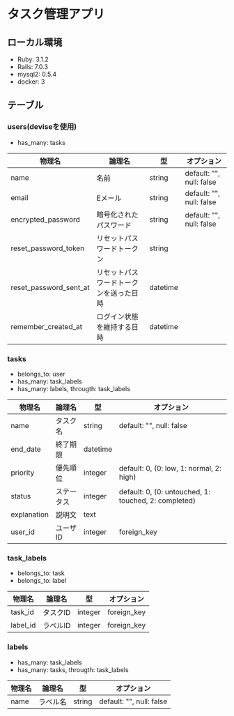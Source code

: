 # タスク管理アプリ
## ローカル環境
- Ruby: 3.1.2
- Rails: 7.0.3
- mysql2: 0.5.4
- docker: 3

## テーブル
### users(deviseを使用)
- has_many: tasks

|  物理名  |  論理名  |  型  |  オプション  |
| ---- | ---- | ---- | ---- |
|  name  |  名前  |  string  |  default: "", null: false  |
|  email  |  Eメール  |  string  |  default: "", null: false  |
|  encrypted_password  |  暗号化されたパスワード  |  string  |  default: "", null: false  |
|  reset_password_token  |  リセットパスワードトークン  |  string  |      |
|  reset_password_sent_at  |  リセットパスワードトークンを送った日時  |  datetime  |      |
|  remember_created_at  |  ログイン状態を維持する日時  |  datetime  |      |


### tasks
- belongs_to: user
- has_many: task_labels
- has_many: labels, througth: task_labels

|  物理名  |  論理名  |  型  |  オプション  |
| ---- | ---- | ---- | ---- |
|  name  |  タスク名  |  string  |  default: "", null: false  |
|  end_date  |  終了期限  |  datetime  |      |
|  priority  |  優先順位  |  integer  |  default: 0, (0: low, 1: normal, 2: high)  |
|  status  |  ステータス  |  integer  |  default: 0, (0: untouched, 1: touched, 2: completed)  |
|  explanation  |  説明文  |  text  |      |
|  user_id  |  ユーザID  |  integer  |  foreign_key  |

### task_labels
- belongs_to: task
- belongs_to: label

|  物理名  |  論理名  |  型  |  オプション  |
| ---- | ---- | ---- | ---- |
|  task_id  |  タスクID  |  integer  |  foreign_key  |
|  label_id  |  ラベルID  |  integer  |  foreign_key  |

### labels
- has_many: task_labels
- has_many: tasks, througth: task_labels

|  物理名  |  論理名  |  型  |  オプション  |
| ---- | ---- | ---- | ---- |
|  name  |  ラベル名  |  string  |  default: "", null: false  |
